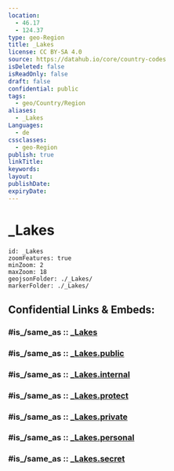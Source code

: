 ```yaml
---
location:
  - 46.17
  - 124.37
type: geo-Region
title: _Lakes
license: CC BY-SA 4.0
source: https://datahub.io/core/country-codes
isDeleted: false
isReadOnly: false
draft: false
confidential: public
tags:
  - geo/Country/Region
aliases:
  - _Lakes
Languages:
  - de
cssclasses:
  - geo-Region
publish: true
linkTitle:
keywords:
layout:
publishDate:
expiryDate:
---
```


# _Lakes

```leaflet
id: _Lakes
zoomFeatures: true 
minZoom: 2 
maxZoom: 18
geojsonFolder: ./_Lakes/
markerFolder: ./_Lakes/
```


## Confidential Links & Embeds: 

### #is_/same_as :: [_Lakes](/_Standards/Earth/Continent/Asia/Asia~East/China/provinces~China/Heilongjiang/_Lakes.md) 

### #is_/same_as :: [_Lakes.public](/_public/Earth/Continent/Asia/Asia~East/China/provinces~China/Heilongjiang/_Lakes.public.md) 

### #is_/same_as :: [_Lakes.internal](/_internal/Earth/Continent/Asia/Asia~East/China/provinces~China/Heilongjiang/_Lakes.internal.md) 

### #is_/same_as :: [_Lakes.protect](/_protect/Earth/Continent/Asia/Asia~East/China/provinces~China/Heilongjiang/_Lakes.protect.md) 

### #is_/same_as :: [_Lakes.private](/_private/Earth/Continent/Asia/Asia~East/China/provinces~China/Heilongjiang/_Lakes.private.md) 

### #is_/same_as :: [_Lakes.personal](/_personal/Earth/Continent/Asia/Asia~East/China/provinces~China/Heilongjiang/_Lakes.personal.md) 

### #is_/same_as :: [_Lakes.secret](/_secret/Earth/Continent/Asia/Asia~East/China/provinces~China/Heilongjiang/_Lakes.secret.md)

